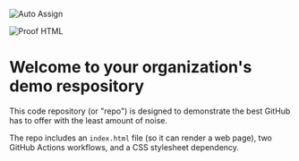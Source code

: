 ![Auto Assign](https://github.com/Website-Of-Aarish-Adhikary-2025/demo-repository/actions/workflows/auto-assign.yml/badge.svg)

![Proof HTML](https://github.com/Website-Of-Aarish-Adhikary-2025/demo-repository/actions/workflows/proof-html.yml/badge.svg)

# Welcome to your organization's demo respository
This code repository (or "repo") is designed to demonstrate the best GitHub has to offer with the least amount of noise.

The repo includes an `index.html` file (so it can render a web page), two GitHub Actions workflows, and a CSS stylesheet dependency.
